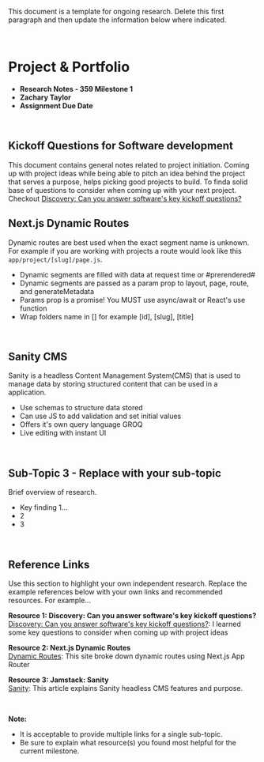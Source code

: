 This document is a template for ongoing research. Delete this first paragraph and then update the information below where indicated.

<br>

# Project & Portfolio

- **Research Notes - 359 Milestone 1**
- **Zachary Taylor**
- **Assignment Due Date**

<br>

## Kickoff Questions for Software development

This document contains general notes related to project initiation. Coming up with project ideas while being able to pitch an idea behind the project that serves a purpose, helps picking good projects to build. To finda solid base of questions to consider when coming up with your next project. Checkout [Discovery: Can you answer software's key kickoff questions?](https://envylabs.com/insights/software-development-discovery-process)
<br>

## Next.js Dynamic Routes

Dynamic routes are best used when the exact segment name is unknown. For example if you are working with projects a route would look like this `app/project/[slug]/page.js`.

- Dynamic segments are filled with data at request time or #prerendered#
- Dynamic segments are passed as a param prop to layout, page, route, and generateMetadata
- Params prop is a promise! You MUST use async/await or React's use function
- Wrap folders name in [] for example [id], [slug], [title]

<br>

## Sanity CMS

Sanity is a headless Content Management System(CMS) that is used to manage data by storing structured content that can be used in a application.

- Use schemas to structure data stored
- Can use JS to add validation and set initial values
- Offers it's own query language GROQ
- Live editing with instant UI

<br>

## Sub-Topic 3 - Replace with your sub-topic

Brief overview of research.

- Key finding 1...
- 2
- 3

<br>

## Reference Links

Use this section to highlight your own independent research. Replace the example references below with your own links and recommended resources. For example...

**Resource 1: Discovery: Can you answer software's key kickoff questions?**  
[Discovery: Can you answer software's key kickoff questions?](https://envylabs.com/insights/software-development-discovery-process): I learned some key questions to consider when coming up with project ideas

**Resource 2: Next.js Dynamic Routes**  
[Dynamic Routes](https://nextjs.org/docs/app/building-your-application/routing/dynamic-routes): This site broke down dynamic routes using Next.js App Router

**Resource 3: Jamstack: Sanity**  
[Sanity](https://jamstack.org/headless-cms/sanity/): This article explains Sanity headless CMS features and purpose.

<br>

**Note:**

- It is acceptable to provide multiple links for a single sub-topic.
- Be sure to explain what resource(s) you found most helpful for the current milestone.
